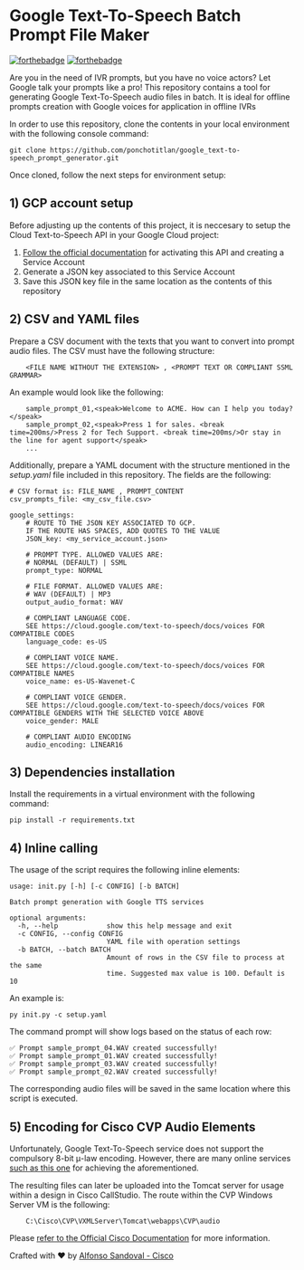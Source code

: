 # Google Text-To-Speech Batch Prompt File Maker

[![forthebadge](https://forthebadge.com/images/badges/made-with-python.svg)](https://forthebadge.com) [![forthebadge](https://forthebadge.com/images/badges/built-with-love.svg)](https://forthebadge.com)

Are you in the need of IVR prompts, but you have no voice actors? Let Google talk your prompts like a pro! This repository contains a tool for generating Google Text-To-Speech audio files in batch. It is ideal for offline prompts creation with Google voices for application in offline IVRs

In order to use this repository, clone the contents in your local environment with the following console command:
```
git clone https://github.com/ponchotitlan/google_text-to-speech_prompt_generator.git
```

Once cloned, follow the next steps for environment setup: 

## 1) GCP account setup

Before adjusting up the contents of this project, it is neccesary to setup the Cloud Text-to-Speech API in your Google Cloud project:

1. [Follow the official documentation](https://cloud.google.com/text-to-speech/docs/quickstart-protocol) for activating this API and creating a Service Account
2. Generate a JSON key associated to this Service Account
3. Save this JSON key file in the same location as the contents of this repository

## 2) CSV and YAML files

Prepare a CSV document with the texts that you want to convert into prompt audio files. The CSV must have the following structure:
```
    <FILE NAME WITHOUT THE EXTENSION> , <PROMPT TEXT OR COMPLIANT SSML GRAMMAR>
```

An example would look like the following:
```
    sample_prompt_01,<speak>Welcome to ACME. How can I help you today?</speak>
    sample_prompt_02,<speak>Press 1 for sales. <break time=200ms/>Press 2 for Tech Support. <break time=200ms/>Or stay in the line for agent support</speak>
    ...
```

Additionally, prepare a YAML document with the structure mentioned in the *setup.yaml* file included in this repository. The fields are the following:
```
# CSV format is: FILE_NAME , PROMPT_CONTENT
csv_prompts_file: <my_csv_file.csv>

google_settings:
    # ROUTE TO THE JSON KEY ASSOCIATED TO GCP. 
    IF THE ROUTE HAS SPACES, ADD QUOTES TO THE VALUE
    JSON_key: <my_service_account.json>

    # PROMPT TYPE. ALLOWED VALUES ARE:
    # NORMAL (DEFAULT) | SSML
    prompt_type: NORMAL

    # FILE FORMAT. ALLOWED VALUES ARE:
    # WAV (DEFAULT) | MP3
    output_audio_format: WAV

    # COMPLIANT LANGUAGE CODE. 
    SEE https://cloud.google.com/text-to-speech/docs/voices FOR COMPATIBLE CODES
    language_code: es-US

    # COMPLIANT VOICE NAME. 
    SEE https://cloud.google.com/text-to-speech/docs/voices FOR COMPATIBLE NAMES
    voice_name: es-US-Wavenet-C

    # COMPLIANT VOICE GENDER. 
    SEE https://cloud.google.com/text-to-speech/docs/voices FOR COMPATIBLE GENDERS WITH THE SELECTED VOICE ABOVE
    voice_gender: MALE

    # COMPLIANT AUDIO ENCODING
    audio_encoding: LINEAR16
```

## 3) Dependencies installation
Install the requirements in a virtual environment with the following command:
```
pip install -r requirements.txt
```

## 4) Inline calling
The usage of the script requires the following inline elements:
```
usage: init.py [-h] [-c CONFIG] [-b BATCH]

Batch prompt generation with Google TTS services

optional arguments:
  -h, --help            show this help message and exit
  -c CONFIG, --config CONFIG
                        YAML file with operation settings
  -b BATCH, --batch BATCH
                        Amount of rows in the CSV file to process at the same
                        time. Suggested max value is 100. Default is 10
```

An example is:
```
py init.py -c setup.yaml
```

The command prompt will show logs based on the status of each row:
```
✅ Prompt sample_prompt_04.WAV created successfully!
✅ Prompt sample_prompt_01.WAV created successfully!
✅ Prompt sample_prompt_03.WAV created successfully!
✅ Prompt sample_prompt_02.WAV created successfully!
```

The corresponding audio files will be saved in the same location where this script is executed.

## 5) Encoding for Cisco CVP Audio Elements
Unfortunately, Google Text-To-Speech service does not support the compulsory 8-bit μ-law encoding. However, there are many online services [such as this one](https://g711.org/) for achieving the aforementioned.

The resulting files can later be uploaded into the Tomcat server for usage within a design in Cisco CallStudio. The route within the CVP Windows Server VM is the following:
```
    C:\Cisco\CVP\VXMLServer\Tomcat\webapps\CVP\audio
```

Please [refer to the Official Cisco Documentation](https://www.cisco.com/c/en/us/support/docs/customer-collaboration/unified-customer-voice-portal/213253-understand-cvp-vxml-audio-path-with-tomc.html) for more information.

Crafted with :heart: by [Alfonso Sandoval - Cisco](https://linkedin.com/in/asandovalros)
